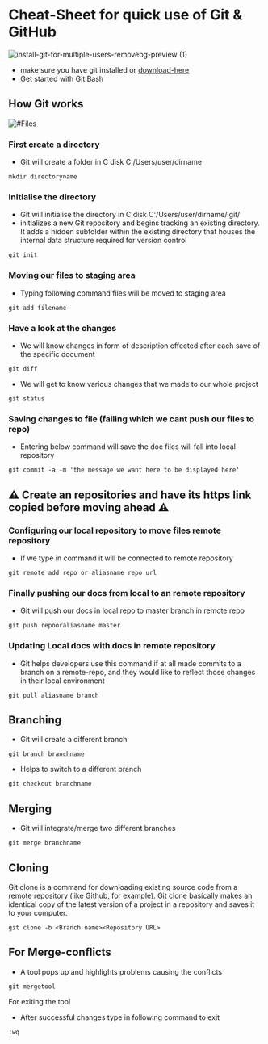 # Cheat-Sheet for quick use of Git & GitHub 
![install-git-for-multiple-users-removebg-preview (1)](https://user-images.githubusercontent.com/46279617/147650960-d4116f9f-0822-44a7-9c85-edb80da3ab04.png)

- make sure you have git installed or [download-here](https://git-scm.com/downloads)
- Get started with Git Bash

## How Git works
![#Files](https://miro.medium.com/max/700/1*e1tZOAcVCtfXUWW7VqHDzA.png)

### First create a directory
- Git will create a folder in C disk C:/Users/user/dirname 
```
mkdir directoryname
```
### Initialise the directory
- Git will initialise the directory in C disk C:/Users/user/dirname/.git/
- initializes a new Git repository and begins tracking an existing directory. It adds a hidden subfolder within the existing directory that houses the internal data structure required for version control
```
git init
```
### Moving our files to staging area
- Typing following command files will be moved to staging area
```
git add filename
```
### Have a look at the changes
- We will know changes in form of description effected after each save of the specific document
```
git diff
```
- We will get to know various changes that we made to our whole project
```
git status
```
### Saving changes to file (failing which we cant push our files to repo)
- Entering below command will save the doc files will fall into local repository
```
git commit -a -m 'the message we want here to be displayed here'
```
## :warning: Create an repositories and have its https link copied before moving ahead :warning:
### Configuring our local repository to move files remote repository  
- If we type in command it will be connected to remote repository

```
git remote add repo or aliasname repo url
```
### Finally pushing our docs from local to an remote repository
- Git will push our docs in local repo to master branch in remote repo 
```
git push repooraliasname master
```
### Updating Local docs with docs in remote repository
- Git helps developers use this command if at all made commits to a branch on a remote-repo, and they would like to reflect those changes in their local environment
```
git pull aliasname branch
```
## Branching

- Git will create a different branch 
```
git branch branchname
```
- Helps to switch to a different branch 
```
git checkout branchname
```
## Merging
- Git will integrate/merge two different branches 
```
git merge branchname
```
## Cloning
Git clone is a command for downloading existing source code from a remote repository (like Github, for example). Git clone basically makes an identical copy of the latest version of a project in a repository and saves it to your computer.
```
git clone -b <Branch name><Repository URL>  

```

## For Merge-conflicts
- A tool pops up and highlights problems causing the conflicts
```
git mergetool
```
For exiting the tool 
- After successful changes type in following command to exit
```
:wq
```

